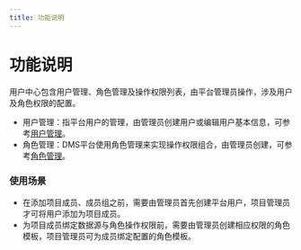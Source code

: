 ```yaml
---
title: 功能说明
---
```


# 功能说明
用户中心包含用户管理、角色管理及操作权限列表，由平台管理员操作，涉及用户及角色权限的配置。

* 用户管理：指平台用户的管理，由管理员创建用户或编辑用户基本信息，可参考[用户管理](user.md)。
* 角色管理：DMS平台使用角色管理来实现操作权限组合，由管理员创建，可参考[角色管理](role.md)。

### 使用场景
* 在添加项目成员、成员组之前，需要由管理员首先创建平台用户，项目管理员才可将用户添加为项目成员。
* 为项目成员绑定数据源与角色操作权限前，需要由管理员创建相应权限的角色模板，项目管理员可为成员绑定配置的角色模板。
